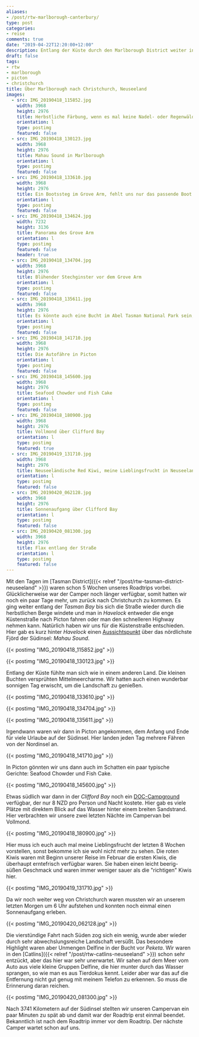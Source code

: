 ```yaml
---
aliases:
- /post/rtw-marlborough-canterbury/
type: post
categories:
- reise
comments: true
date: "2019-04-22T12:20:00+12:00"
description: Entlang der Küste durch den Marlborough District weiter in Richtung Christchurch
draft: false
tags:
- rtw
- marlborough
- picton
- christchurch
title: Über Marlborough nach Christchurch, Neuseeland
images:
  - src: IMG_20190418_115852.jpg
    width: 3968
    height: 2976
    title: Herbstliche Färbung, wenn es mal keine Nadel- oder Regenwälder sind
    orientation: l
    type: postimg
    featured: false
  - src: IMG_20190418_130123.jpg
    width: 3968
    height: 2976
    title: Mahau Sound in Marlborough
    orientation: l
    type: postimg
    featured: false
  - src: IMG_20190418_133610.jpg
    width: 3968
    height: 2976
    title: Ein Bootssteg im Grove Arm, fehlt uns nur das passende Boot
    orientation: l
    type: postimg
    featured: false
  - src: IMG_20190418_134624.jpg
    width: 7232
    height: 3136
    title: Panorama des Grove Arm
    orientation: l
    type: postimg
    featured: false
    header: true
  - src: IMG_20190418_134704.jpg
    width: 3968
    height: 2976
    title: Blühender Stechginster vor dem Grove Arm
    orientation: l
    type: postimg
    featured: false
  - src: IMG_20190418_135611.jpg
    width: 3968
    height: 2976
    title: Es könnte auch eine Bucht im Abel Tasman National Park sein, ist aber in Marlborough
    orientation: l
    type: postimg
    featured: false
  - src: IMG_20190418_141710.jpg
    width: 3968
    height: 2976
    title: Die Autofähre in Picton
    orientation: l
    type: postimg
    featured: false
  - src: IMG_20190418_145600.jpg
    width: 3968
    height: 2976
    title: Seafood Chowder und Fish Cake
    orientation: l
    type: postimg
    featured: false
  - src: IMG_20190418_180900.jpg
    width: 3968
    height: 2976
    title: Vollmond über Clifford Bay
    orientation: l
    type: postimg
    featured: true
  - src: IMG_20190419_131710.jpg
    width: 3968
    height: 2976
    title: Neuseeländische Red Kiwi, meine Lieblingsfrucht in Neuseeland
    orientation: l
    type: postimg
    featured: false
  - src: IMG_20190420_062128.jpg
    width: 3968
    height: 2976
    title: Sonnenaufgang über Clifford Bay
    orientation: l
    type: postimg
    featured: false
  - src: IMG_20190420_081300.jpg
    width: 3968
    height: 2976
    title: Flax entlang der Straße
    orientation: l
    type: postimg
    featured: false
---
```


Mit den Tagen im [Tasman District]({{< relref "/post/rtw-tasman-district-neuseeland" >}}) waren schon 5 Wochen unseres Roadtrips vorbei. Glücklicherweise war der Camper noch länger verfügbar, somit hatten wir noch ein paar Tage mehr, um zurück nach Christchurch zu kommen. Es ging weiter entlang der _Tasman Bay_ bis sich die Straße wieder durch die herbstlichen Berge windete und man in _Havelock_ entweder die enge Küstenstraße nach Picton fahren oder man den schnelleren Highway nehmen kann. Natürlich haben wir uns für die Küstenstraße entschieden. Hier gab es kurz hinter _Havelock_ einen [Aussichtspunkt](https://goo.gl/maps/6dt2q9isYg5bMe5a9) über das nördlichste Fjörd der Südinsel: _Mahau Sound_. 

{{< postimg "IMG_20190418_115852.jpg" >}}

{{< postimg "IMG_20190418_130123.jpg" >}}

Entlang der Küste fühlte man sich wie in einem anderen Land. Die kleinen Buchten versprühten Mittelmeercharme. Wir hatten auch einen wunderbar sonnigen Tag erwischt, um die Landschaft zu genießen.

{{< postimg "IMG_20190418_133610.jpg" >}}

{{< postimg "IMG_20190418_134704.jpg" >}}

{{< postimg "IMG_20190418_135611.jpg" >}}

Irgendwann waren wir dann in Picton angekommen, dem Anfang und Ende für viele Urlaube auf der Südinsel. Hier landen jeden Tag mehrere Fähren von der Nordinsel an.

{{< postimg "IMG_20190418_141710.jpg" >}}

In Picton gönnten wir uns dann auch im Schatten ein paar typische Gerichte: Seafood Chowder und Fish Cake.

{{< postimg "IMG_20190418_145600.jpg" >}}

Etwas südlich war dann in der _Clifford Bay_ noch ein [DOC-Campground](https://goo.gl/maps/4dVk9A8Jc6D3BTjX7) verfügbar, der nur 8 NZD pro Person und Nacht kostete. Hier gab es viele Plätze mit direktem Blick auf das Wasser hinter einem breiten Sandstrand. Hier verbrachten wir unsere zwei letzten Nächte im Campervan bei Vollmond.

{{< postimg "IMG_20190418_180900.jpg" >}}

Hier muss ich euch auch mal meine Lieblingsfrucht der letzten 8 Wochen vorstellen, sonst bekomme ich sie wohl nicht mehr zu sehen. Die roten Kiwis waren mit Beginn unserer Reise im Februar die ersten Kiwis, die überhaupt erntefrisch verfügbar waren. Sie haben einen leicht beerig-süßen Geschmack und waren immer weniger sauer als die "richtigen" Kiwis hier.

{{< postimg "IMG_20190419_131710.jpg" >}}

Da wir noch weiter weg von Christchurch waren mussten wir an unserem letzten Morgen um 6 Uhr aufstehen und konnten noch einmal einen Sonnenaufgang erleben.

{{< postimg "IMG_20190420_062128.jpg" >}}

Die vierstündige Fahrt nach Süden zog sich ein wenig, wurde aber wieder durch sehr abwechslungsreiche Landschaft versüßt. Das besondere Highlight waren aber Unmengen Delfine in der Bucht vor _Peketa_. Wir waren in den [Catlins]({{< relref "/post/rtw-catlins-neuseeland" >}}) schon sehr entzückt, aber das hier war sehr unerwartet. Wir sahen auf dem Meer vom Auto aus viele kleine Gruppen Delfine, die hier munter durch das Wasser sprangen, so wie man es aus Tierdokus kennt. Leider aber war das auf die Entfernung nicht gut genug mit meinem Telefon zu erkennen. So muss die Erinnerung daran reichen.

{{< postimg "IMG_20190420_081300.jpg" >}}

Nach 3741 Kilometern auf der Südinsel stellten wir unseren Campervan ein paar Minuten zu spät ab und damit war der Roadtrip erst einmal beendet. Bekanntlich ist nach dem Roadtrip immer vor dem Roadtrip. Der nächste Camper wartet schon auf uns.
